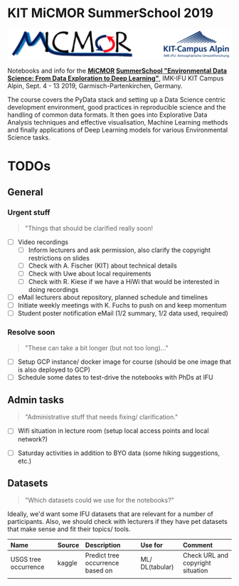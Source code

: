 # KIT MiCMOR SummerSchool 2019
![](./images/logos.jpg "MiCMOR, KIT Campus Alpin")

Notebooks and info for the **[MiCMOR](https://micmor.kit.edu) [SummerSchool "Environmental Data Science: From Data Exploration to Deep Learning"](https://micmor.kit.edu/sites/default/files/MICMoR%20Summer%20School%202019%20Flyer.pdf)**, IMK-IFU KIT Campus Alpin, Sept. 4 - 13 2019, Garmisch-Partenkirchen, Germany.  

The course covers the PyData stack and setting up a Data Science centric development environment, good practices in reproducible science and the handling of common data formats. It then goes into Explorative Data Analysis techniques and effective visualisation, Machine Learning methods and finally applications of Deep Learning models for various Environmental Science tasks.   
 
# TODOs
## General
### Urgent stuff
> "Things that should be clarified really soon!  

- [ ] Video recordings
	- [ ] Inform lecturers and ask permission, also clarify the copyright restrictions on slides
	- [ ] Check with A. Fischer (KIT) about technical details
	- [ ] Check with Uwe about local requirements  
	- [ ] Check with R. Kiese if we have a HiWi that would be interested in doing recordings
- [ ] eMail lecturers about repository, planned schedule and timelines   
- [ ] Initiate weekly meetings with K. Fuchs to push on and keep momentum 
- [ ] Student poster notification eMail (1/2 summary, 1/2 data used, required) 

### Resolve soon
> "These can take a bit longer (but not too long)..."  

- [ ] Setup GCP instance/ docker image for course (should be one image that is also deployed to GCP) 
- [ ] Schedule some dates to test-drive the notebooks with PhDs at IFU

## Admin tasks
> "Administrative stuff that needs fixing/ clarification."  

- [ ] Wifi situation in lecture room (setup local access points and local network?)
- [ ] Saturday activities in addition to BYO data (some hiking suggestions, etc.)


## Datasets
> "Which datasets could we use for the notebooks?" 

Ideally, we'd want some IFU datasets that are relevant for a number of participants. Also, we should check with lecturers if they have pet datasets that make sense and fit their topics/ tools.

|Name|Source|Description|Use for|Comment|
|:--|:--|:--|:--|:--|
|USGS tree occurrence|kaggle|Predict tree occurrence based on |ML/ DL(tabular)|Check URL and copyright situation|
|  |  |  |  |  |

